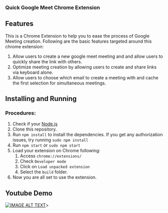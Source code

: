 ### Quick Google Meet Chrome Extension


## Features

This is a Chrome Extension to help you to ease the process of Google Meeting creation.
Following are the basic features targeted  around this chrome extension:

1. Allow users to create a new google meet meeting and and allow users to quickly share the link with others.
2. Optimize meeting creation by allowing users to create and share links via keyboard alone.
3. Allow users to choose which email to create a meeting with and cache the first selection for simultaneous meetings.

## Installing and Running

### Procedures:

1. Check if your [Node.js](https://nodejs.org/) 
2. Clone this repository.
3. Run `npm install` to install the dependencies. If you get any authorization issues, try running `sudo npm install`
4. Run `npm start` or `sudo npm start`
5. Load your extension on Chrome following:
   1. Access `chrome://extensions/`
   2. Check `Developer mode`
   3. Click on `Load unpacked extension`
   4. Select the `build` folder.
6. Now you are all set to use the extension.

## Youtube Demo
[![IMAGE ALT TEXT](http://img.youtube.com/vi/SLKyOw8InHI/0.jpg)](https://www.youtube.com/watch?v=SLKyOw8InHI "G-Meet Chrome Extension")>















